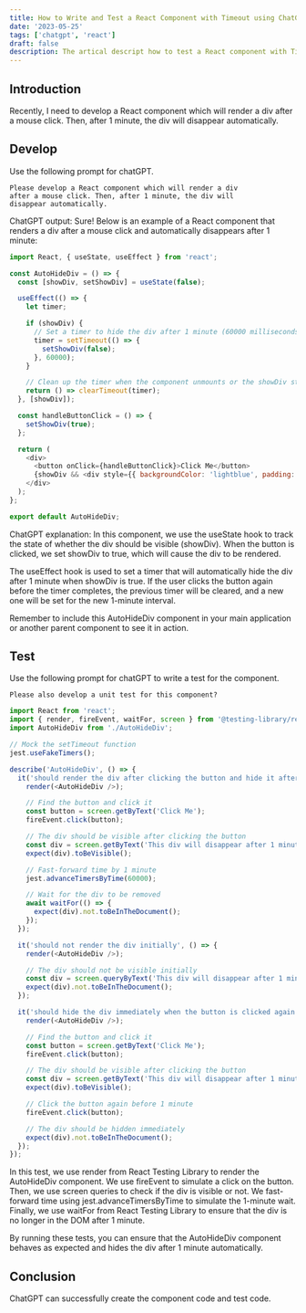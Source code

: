 ```yaml
---
title: How to Write and Test a React Component with Timeout using ChatGPT
date: '2023-05-25'
tags: ['chatgpt', 'react']
draft: false
description: The artical descript how to test a React component with Timeout function
---
```


## Introduction

Recently, I need to develop a React component which will render a div after a mouse click. Then, after 1 minute, the div will disappear automatically. 


## Develop
Use the following prompt for chatGPT.
```
Please develop a React component which will render a div 
after a mouse click. Then, after 1 minute, the div will 
disappear automatically.
```

ChatGPT output: 
Sure! Below is an example of a React component that renders a div after a mouse click and automatically disappears after 1 minute:
```javascript
import React, { useState, useEffect } from 'react';

const AutoHideDiv = () => {
  const [showDiv, setShowDiv] = useState(false);

  useEffect(() => {
    let timer;

    if (showDiv) {
      // Set a timer to hide the div after 1 minute (60000 milliseconds)
      timer = setTimeout(() => {
        setShowDiv(false);
      }, 60000);
    }

    // Clean up the timer when the component unmounts or the showDiv state changes to false
    return () => clearTimeout(timer);
  }, [showDiv]);

  const handleButtonClick = () => {
    setShowDiv(true);
  };

  return (
    <div>
      <button onClick={handleButtonClick}>Click Me</button>
      {showDiv && <div style={{ backgroundColor: 'lightblue', padding: '10px', marginTop: '10px' }}>This div will disappear after 1 minute.</div>}
    </div>
  );
};

export default AutoHideDiv;
```
ChatGPT explanation: 
In this component, we use the useState hook to track the state of whether the div should be visible (showDiv). When the button is clicked, we set showDiv to true, which will cause the div to be rendered.

The useEffect hook is used to set a timer that will automatically hide the div after 1 minute when showDiv is true. If the user clicks the button again before the timer completes, the previous timer will be cleared, and a new one will be set for the new 1-minute interval.

Remember to include this AutoHideDiv component in your main application or another parent component to see it in action.

## Test
Use the following prompt for chatGPT to write a test for the component.
```
Please also develop a unit test for this component?
```

```javascript
import React from 'react';
import { render, fireEvent, waitFor, screen } from '@testing-library/react';
import AutoHideDiv from './AutoHideDiv';

// Mock the setTimeout function
jest.useFakeTimers();

describe('AutoHideDiv', () => {
  it('should render the div after clicking the button and hide it after 1 minute', async () => {
    render(<AutoHideDiv />);

    // Find the button and click it
    const button = screen.getByText('Click Me');
    fireEvent.click(button);

    // The div should be visible after clicking the button
    const div = screen.getByText('This div will disappear after 1 minute.');
    expect(div).toBeVisible();

    // Fast-forward time by 1 minute
    jest.advanceTimersByTime(60000);

    // Wait for the div to be removed
    await waitFor(() => {
      expect(div).not.toBeInTheDocument();
    });
  });

  it('should not render the div initially', () => {
    render(<AutoHideDiv />);

    // The div should not be visible initially
    const div = screen.queryByText('This div will disappear after 1 minute.');
    expect(div).not.toBeInTheDocument();
  });

  it('should hide the div immediately when the button is clicked again before 1 minute', async () => {
    render(<AutoHideDiv />);

    // Find the button and click it
    const button = screen.getByText('Click Me');
    fireEvent.click(button);

    // The div should be visible after clicking the button
    const div = screen.getByText('This div will disappear after 1 minute.');
    expect(div).toBeVisible();

    // Click the button again before 1 minute
    fireEvent.click(button);

    // The div should be hidden immediately
    expect(div).not.toBeInTheDocument();
  });
});
```

In this test, we use render from React Testing Library to render the AutoHideDiv component. We use fireEvent to simulate a click on the button. Then, we use screen queries to check if the div is visible or not. We fast-forward time using jest.advanceTimersByTime to simulate the 1-minute wait. Finally, we use waitFor from React Testing Library to ensure that the div is no longer in the DOM after 1 minute.

By running these tests, you can ensure that the AutoHideDiv component behaves as expected and hides the div after 1 minute automatically.

## Conclusion

ChatGPT can successfully create the component code and test code. 